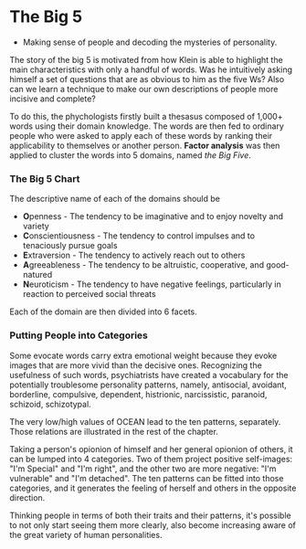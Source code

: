 # The Big 5

 * Making sense of people and decoding the mysteries of personality.

The story of the big 5 is motivated from how Klein is able to highlight the main characteristics with only a handful of words. Was he intuitively asking himself a set of questions that are as obvious to him as the five Ws? Also can we learn a technique to make our own descriptions of people more incisive and complete?

To do this, the phychologists firstly built a thesasus composed of 1,000+ words using their domain knowledge. The words are then fed to ordinary people who were asked to apply each of these words by ranking their applicability to themselves or another person. **Factor analysis** was then applied to cluster the words into 5 domains, named *the Big Five*.

### The Big 5 Chart

The descriptive name of each of the domains should be 
 * **O**penness - The tendency to be imaginative and to enjoy novelty and variety
 * **C**onscientiousness - The tendency to control impulses and to tenaciously pursue goals
 * **E**xtraversion - The tendency to actively reach out to others
 * **A**greeableness - The tendency to be altruistic, cooperative, and good-natured
 * **N**euroticism - The tendency to have negative feelings, particularly in reaction to perceived social threats

Each of the domain are then divided into 6 facets.

### Putting People into Categories

Some evocate words carry extra emotional weight because they evoke images that are more vivid than the decisive ones. Recognizing the usefulness of such words, psychiatrists have created a vocabulary for the potentially troublesome personality patterns, namely, antisocial, avoidant, borderline, compulsive, dependent, histrionic, narcissistic, paranoid, schizoid, schizotypal.

The very low/high values of OCEAN lead to the ten patterns, separately. Those relations are illustrated in the rest of the chapter.

Taking a person's opionion of himself and her general opionion of others, it can be lumped into 4 categories. Two of them project positive self-images: "I'm Special" and "I'm right", and the other two are more negative: "I'm vulnerable" and "I'm detached". The ten patterns can be fitted into those categories, and it generates the feeling of herself and others in the opposite direction.

Thinking people in terms of both their traits and their patterns, it's possible to not only start seeing them more clearly, also become increasing aware of the great variety of human personalities.

